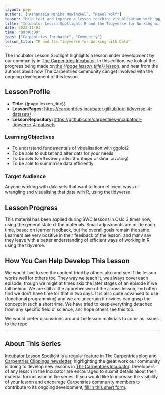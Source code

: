 ```yaml
---
layout: page
authors: ["Athanasia Monika Mowinckel”, “Raoul Wolf"]
teaser: "Help test and improve a lesson teaching visualisation with ggplot2"
title: "Incubator Lesson Spotlight: R and the Tidyverse for Working with Data"
date: 2022-11-03
time: "09:00:00"
tags: ["Carpentries Incubator", "Community"]
lesson_title: “R and the Tidyverse for Working with Data”
---
```


The Incubator Lesson Spotlight highlights a lesson under development by our community in [The Carpentries Incubator][incubator]. In this edition, we look at the progress being made on [the _{{page.lesson_title}}_ lesson][lesson-pages], and hear from the authors about how The Carpentries community can get involved with the ongoing development of this lesson.

## Lesson Profile

* **Title:** {{page.lesson_title}}
* **Lesson Pages:** https://carpentries-incubator.github.io/r-tidyverse-4-datasets/
* **Lesson Repository:** https://github.com/carpentries-incubator/r-tidyverse-4-datasets

### Learning Objectives

- To understand fundamentals of visualisation with ggplot2
- To be able to subset and alter data for your needs
- To be able to effectively alter the shape of data (pivoting)
- To be able to summarise data efficiently

### Target Audience

Anyone working with data sets that want to learn efficient ways of wrangling and visualising that data with R, using the tidyverse.

## Lesson Progress

This material has been applied during SWC lessons in Oslo 3 times now, using the general state of the materials. Small adjustments are made each time, based on learner feedback, but the overall goals remain the same. Learners are very positive in their feedback of the lesson, and many say they leave with a better understanding of efficient ways of working in R, using the tidyverse.

## How You Can Help Develop This Lesson

We would love to see the content tried by others also and see if the lesson works well for others too. They way we teach it, we always cover each episode, though we might at times skip the later stages of an episode if we fall behind. We are still a little apprehensive of the across lesson, and often find we don't have time for that in two days. It is also quite advanced to use (functional programming) and we are uncertain if novices can grasp the concept in such a short time. We have tried to keep everything detached from any specific field of science, and hope others see this too.

We would prefer discussions around the lesson materials to come as issues to the repo.

------

## About This Series

Incubator Lesson Spotlight is a regular feature in The Carpentries blog and [Carpentries Clippings newsletter][newsletter], highlighting the great work our community is doing to develop new lessons in [The Carpentries Incubator][incubator]. Developers of any lesson in the Incubator are encouraged to submit details about their material for inclusion in the series. If you would like to increase the visibility of your lesson and encourage Carpentries community members to contribute to its ongoing development, [fill in this short form][ils-form].

<!-- link references -->
[ils-form]: https://forms.gle/cCuLATAEomfdFejs9
[incubator]: https://github.com/carpentries-incubator/
[lesson-pages]: <lesson URL from form>
[newsletter]: https://carpentries-incubator.github.io/r-tidyverse-4-datasets/

